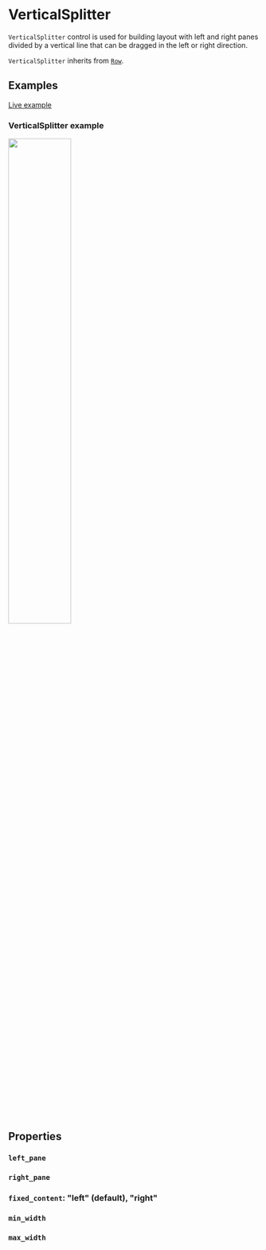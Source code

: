 # VerticalSplitter

`VerticalSplitter` control is used for building layout with left and right panes divided by a vertical line that can be dragged in the left or right direction.

`VerticalSplitter` inherits from [`Row`](https://flet.dev/docs/controls/row).

## Examples

[Live example](https://flet-controls-gallery.fly.dev/contrib/verticalsplitter)

### VerticalSplitter example

<img src="media/vertical_splitter.png" width="50%"/>

```python

```

## Properties

### `left_pane`

### `right_pane`

### `fixed_content`: "left" (default), "right" 

### `min_width`

### `max_width`
